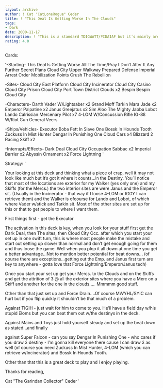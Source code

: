 ```yaml
---
layout: archive
author: ! Cat "CatLoneRogue" Ceder
title: ! "This Deal Is Getting Worse In The Clouds"
tags:
- Dark
date: 2000-11-17
description: ! "This is a standard TDIGWATT/PIDAIAF but it’s mainly around Clouds and Merc. Pilots"
rating: 4.0
---
```

Cards: 

'-Starting-
This Deal Is Getting Worse All The Time/Pray I Don’t Alter It Any Further
Secret Plans
Cloud City Upper Walkway
Prepared Defense
Imperial Arrest Order
Mobilization Points
Crush The Rebellion

-Sites-
Cloud City East Platform
Cloud City Incinerator
Cloud City Casino
Cloud City Prison
Cloud City Port Town District
Clouds x2
Bespin
Bespin Cloud City

-Characters-
Darth Vader W/Lightsaber x2
Grand Moff Tarkin
Mara Jade x2
Emperor Palpatine x2
Janus Greejatus x2
Sim Aloo
The Mighty Jabba
Lobot
Lando Calrissian
Mercenary Pilot x7
4-LOM W/Concussion Rifle
IG-88 W/Riot Gun
General Veers

-Ships/Vehicles-
Executor
Boba Fett In Slave One
Bossk In Hounds Tooth
Zuckuss In Mist Hunter
Dengar In Punishing One
Cloud Cars x4
Blizzard 2
Racing Skiff x2

-Interrupts/Effects-
Dark Deal
Cloud City Occupation
Sabbac x2
Imperial Barrier x2
Abyssin Ornament x2
Force Lightning '

Strategy: '

Your looking at this deck and thinking what a piece of crap, well it may not look like much but it’s got it where it counts...In the Destiny. You’ll notice that most of the locations are exterior for my Walker (yes only one) and my Skiffs (for the Mercs.) the two interior sites are were Janus and the Emperor sit. (Usually in the Incinerator - that way if I loose 4-LOM or IGGY I can retrieve them) and the Walker is ofcourse for Lando and Lobot, of which where Vader w/stick and Tarkin sit.
Most of the other sites are set up for this or that to get people to where I want them.

First things first - get the Executor

The activation in this deck is key, when you look for your stuff first get the Dark Deal, then The sites, then Cloud City Occ. after which you start your set up in one swift turn, this is where most people make the mistake and start out setting up slower than normal and don’t get enough going for them and thus loose the game. Well when you plop it all down at one time you get a better advantage...Not to mention better potential for beat downs... (of course there are exceptions...getting out the Emp. and Janus first turn are key to anywhere - gotta love that Force Lightning/Emperor/Janus tech)

Once you start your set up get your Mercs. to the Clouds and on the Skiffs and get the attrition of 3 @ all the exterior sites where you have a Merc on a Skiff and another for the one in the clouds..... Mmmmm good stuff.

Other than that just set up and Force Drain....Of course MWYHL/SYIC can hurt but if you flip quickly it shouldn’t be that much of a problem.

Against TIGIH - just wait for him to come to you. He’ll have a field day w/his stupid Eloms but you can beat them out w/the destinys in the deck.

Against Mains and Toys just hold yourself steady and set up the beat down as stated...and finally

against Super Falcon - can you say Dengar In Punishing One - who cares if you draw 3 destiny - I’m gonna kill everyone there cause I can draw 3 as well (of course you need Zuckuss In Mist Hunter, 4-LOM (which you can retrieve w/Incinerator) and Bossk In Hounds Tooth.

Other than that this is a great deck to play and I enjoy playing.

Thanks for reading,

Cat "The Garindan Collector" Ceder
'